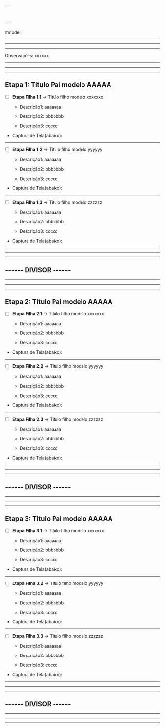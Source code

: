 ```yaml
---



---
```


#model

----
---
---

Observações: xxxxxx

---
---
---

## Etapa 1: Titulo Pai modelo AAAAA

- [ ] **Etapa Filha 1.1** -> Titulo filho modelo xxxxxxx
      
  - Descrição1: aaaaaaa
    
  - Descrição2: bbbbbbb
    
  - Descrição3: ccccc
    
    
 - Captura de Tela(abaixo): 
   

---
- [ ] **Etapa Filha 1.2** -> Titulo filho modelo yyyyyy
      
  - Descrição1: aaaaaaa
    
  - Descrição2: bbbbbbb
    
  - Descrição3: ccccc
    
    
 - Captura de Tela(abaixo): 

---

- [ ] **Etapa Filha 1.3** -> Titulo filho modelo zzzzzz
      
  - Descrição1: aaaaaaa
    
  - Descrição2: bbbbbbb
    
  - Descrição3: ccccc
    
    
 - Captura de Tela(abaixo): 

---
---
---
## ------ DIVISOR ------
---
---
---
## Etapa 2: Titulo Pai modelo AAAAA

- [ ] **Etapa Filha 2.1** -> Titulo filho modelo xxxxxxx
      
  - Descrição1: aaaaaaa
    
  - Descrição2: bbbbbbb
    
  - Descrição3: ccccc
    
    
 - Captura de Tela(abaixo): 
   

---
- [ ] **Etapa Filha 2.2** -> Titulo filho modelo yyyyyy
      
  - Descrição1: aaaaaaa
    
  - Descrição2: bbbbbbb
    
  - Descrição3: ccccc
    
    
 - Captura de Tela(abaixo): 

---

- [ ] **Etapa Filha 2.3** -> Titulo filho modelo zzzzzz
      
  - Descrição1: aaaaaaa
    
  - Descrição2: bbbbbbb
    
  - Descrição3: ccccc
    
    
 - Captura de Tela(abaixo): 

---
---
---
## ------ DIVISOR ------
---
---
---
## Etapa 3: Titulo Pai modelo AAAAA

- [ ] **Etapa Filha 3.1** -> Titulo filho modelo xxxxxxx
      
  - Descrição1: aaaaaaa
    
  - Descrição2: bbbbbbb
    
  - Descrição3: ccccc
    
    
 - Captura de Tela(abaixo): 
   

---
- [ ] **Etapa Filha 3.2** -> Titulo filho modelo yyyyyy
      
  - Descrição1: aaaaaaa
    
  - Descrição2: bbbbbbb
    
  - Descrição3: ccccc
    
    
 - Captura de Tela(abaixo): 

---

- [ ] **Etapa Filha 3.3** -> Titulo filho modelo zzzzzz
      
  - Descrição1: aaaaaaa
    
  - Descrição2: bbbbbbb
    
  - Descrição3: ccccc
    
    
 - Captura de Tela(abaixo): 

---
---
---
## ------ DIVISOR ------
---
---
---
